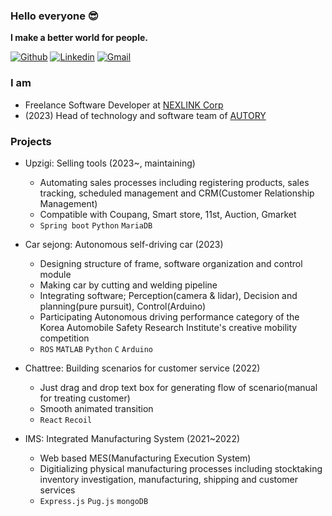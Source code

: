 ### Hello everyone 😎

**I make a better world for people.**

[![Github](https://img.shields.io/badge/-Github-000?style=flat&logo=Github&logoColor=white)](https://github.com/do1git)
[![Linkedin](https://img.shields.io/badge/-LinkedIn-blue?style=flat&logo=Linkedin&logoColor=white)](https://www.linkedin.com/in/duwon-kim-4a9b1b286)
[![Gmail](https://img.shields.io/badge/-Gmail-c14438?style=flat&logo=Gmail&logoColor=white)](mailto:dev.dothe1@gmail.com)

### I am

- Freelance Software Developer at [NEXLINK Corp](http://www.nexlink.co.kr/)
- (2023) Head of technology and software team of [AUTORY](https://github.com/autory-sju)

### Projects

- Upzigi: Selling tools (2023~, maintaining)

  - Automating sales processes including registering products, sales tracking, scheduled management and CRM(Customer Relationship Management)
  - Compatible with Coupang, Smart store, 11st, Auction, Gmarket
  - `Spring boot` `Python` `MariaDB`

- Car sejong: Autonomous self-driving car (2023)

  - Designing structure of frame, software organization and control module
  - Making car by cutting and welding pipeline
  - Integrating software; Perception(camera & lidar), Decision and planning(pure pursuit), Control(Arduino)
  - Participating Autonomous driving performance category of the Korea Automobile Safety Research Institute's creative mobility competition
  - `ROS` `MATLAB` `Python` `C` `Arduino`

- Chattree: Building scenarios for customer service (2022)

  - Just drag and drop text box for generating flow of scenario(manual for treating customer)
  - Smooth animated transition
  - `React` `Recoil`

- IMS: Integrated Manufacturing System (2021~2022)
  - Web based MES(Manufacturing Execution System)
  - Digitializing physical manufacturing processes including stocktaking inventory investigation, manufacturing, shipping and customer services
  - `Express.js` `Pug.js` `mongoDB`
